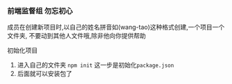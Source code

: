 ### 前端监督组 勿忘初心

成员在创建新项目时,以自己的姓名拼音如(wang-tao)这种格式创建,一个项目一个文件夹,
不要动到其他人文件哦,除非他向你提供帮助

初始化项目
1. 进入自己的文件夹  `npm init` 这一步是初始化`package.json`
2. 后面就可以安装包了
